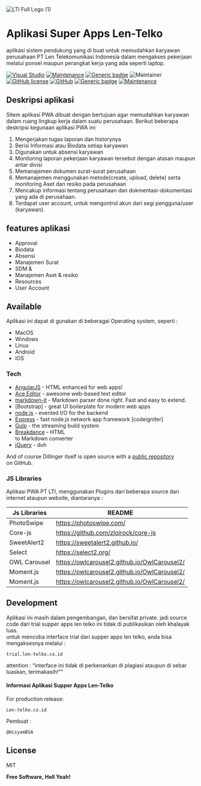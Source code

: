 
![LTI Full Logo (1)](https://github.com/Zulmahesaarasi/Readme.PT-LTI/assets/102310573/648a6c82-4be7-436a-b31c-03082f1d568b)

<h1 class="code-line" data-line-start=0 data-line-end=1 ><a id="Aplikasi_Super_Apps_LenTelko_0"></a>Aplikasi Super Apps Len-Telko</h1>
<p class="has-line-data" data-line-start="1" data-line-end="2">aplikasi sistem pendukung yang di buat untuk memudahkan  karyawan perusahaan PT Len Telekomunikasi Indonesia dalam mengakses pekerjaan melalui ponsel maupun perangkat kerja yang ada seperti laptop.</p>
<p class="has-line-data" data-line-start="3" data-line-end="4"><a href="https://visualstudio.microsoft.com"><img src="https://badgen.net/badge/icon/visualstudio?icon=visualstudio&amp;label" alt="Visual Studio"></a> <a href="https://GitHub.com/Naereen/StrapDown.js/graphs/commit-activity"><img src="https://img.shields.io/badge/contributors-2-green.svg" alt="Maintenance"></a> <a href="https://shields.io/"><img src="https://img.shields.io/badge/build-Pesaing-%3CCOLOR%3E.svg" alt="Generic badge"></a> <img src="https://img.shields.io/badge/UserActive-150-blue" alt="Maintainer"> <a href="https://github.com/Naereen/StrapDown.js/blob/master/LICENSE"><img src="https://img.shields.io/github/license/Naereen/StrapDown.js.svg" alt="GitHub license"></a> <a href="https://github.com"><img src="https://badgen.net/badge/icon/github?icon=github&amp;label" alt="GitHub"></a> <a href="https://shields.io/"><img src="https://img.shields.io/badge/lastcommits-3years-%3CCOLOR%3E.svg" alt="Generic badge"></a> <a href="https://bitbucket.org/lbesson/ansi-colors"><img src="https://img.shields.io/badge/codeigniter-3-red.svg" alt="Maintenance"></a></p>
<h2 class="code-line" data-line-start=5 data-line-end=6 ><a id="Deskripsi_aplikasi_5"></a>Deskripsi aplikasi</h2>
<p class="has-line-data" data-line-start="7" data-line-end="8">Sitem aplikasi PWA dibuat dengan bertujuan agar memudahkan karyawan dalam ruang lingkup kerja dalam suatu perusahaan. Berikut beberapa deskripsi kegunaan aplikasi PWA ini:</p>
<ol>
<li class="has-line-data" data-line-start="8" data-line-end="9">Mengerjakan tugas laporan dan historynya</li>
<li class="has-line-data" data-line-start="9" data-line-end="10">Berisi Informasi atau Biodata setiap karyawan</li>
<li class="has-line-data" data-line-start="10" data-line-end="11">Digunakan untuk absensi karyawan</li>
<li class="has-line-data" data-line-start="11" data-line-end="12">Monitoring laporan pekerjaan karyawan tersebut dengan atasan maupun antar divisi</li>
<li class="has-line-data" data-line-start="12" data-line-end="13">Memanajemen dokumen surat-surat perusahaan</li>
<li class="has-line-data" data-line-start="13" data-line-end="14">Memanajemen menggunakan metode(create, upload, delete) serta monitoring Aset dan resiko pada perusahaan</li>
<li class="has-line-data" data-line-start="14" data-line-end="15">Mencakup informasi tentang perusahaan dan dokmentasi-dokumentasi yang ada di perusahaan.</li>
<li class="has-line-data" data-line-start="15" data-line-end="17">Terdapat user account, untuk mengontrol akun dari segi pengguna/user (karyawan).</li>
</ol>
<h2 class="code-line" data-line-start=17 data-line-end=18 ><a id="features_aplikasi_17"></a>features aplikasi</h2>
<ul>
<li class="has-line-data" data-line-start="18" data-line-end="19">Approval</li>
<li class="has-line-data" data-line-start="19" data-line-end="20">Biodata</li>
<li class="has-line-data" data-line-start="20" data-line-end="21">Absensi</li>
<li class="has-line-data" data-line-start="21" data-line-end="22">Manajemen Surat</li>
<li class="has-line-data" data-line-start="22" data-line-end="23">SDM &amp;</li>
<li class="has-line-data" data-line-start="23" data-line-end="24">Manajemen Aset &amp; resiko</li>
<li class="has-line-data" data-line-start="24" data-line-end="25">Resources</li>
<li class="has-line-data" data-line-start="25" data-line-end="27">User Account</li>
</ul>
<h2 class="code-line" data-line-start=27 data-line-end=28 ><a id="Available_27"></a>Available</h2>
<p class="has-line-data" data-line-start="28" data-line-end="29">Aplikasi ini dapat di gunakan di beberagai Operating system, seperti :</p>
<ul>
<li class="has-line-data" data-line-start="29" data-line-end="30">MacOS</li>
<li class="has-line-data" data-line-start="30" data-line-end="31">Windows</li>
<li class="has-line-data" data-line-start="31" data-line-end="32">Linux</li>
<li class="has-line-data" data-line-start="32" data-line-end="33">Android</li>
<li class="has-line-data" data-line-start="33" data-line-end="35">IOS</li>
</ul>
<h3 class="code-line" data-line-start=35 data-line-end=36 ><a id="Tech_35"></a>Tech</h3>
<ul>
<li class="has-line-data" data-line-start="37" data-line-end="38"><a href="http://angularjs.org">AngularJS</a> - HTML enhanced for web apps!</li>
<li class="has-line-data" data-line-start="38" data-line-end="39"><a href="http://ace.ajax.org">Ace Editor</a> - awesome web-based text editor</li>
<li class="has-line-data" data-line-start="39" data-line-end="40"><a href="https://github.com/markdown-it/markdown-it">markdown-it</a> - Markdown parser done right. Fast and easy to extend.</li>
<li class="has-line-data" data-line-start="40" data-line-end="41">[Bootstrap] - great UI boilerplate for modern web apps</li>
<li class="has-line-data" data-line-start="41" data-line-end="42"><a href="http://nodejs.org">node.js</a> - evented I/O for the backend</li>
<li class="has-line-data" data-line-start="42" data-line-end="43"><a href="http://expressjs.com">Express</a> - fast node.js network app framework [codeigniter]</li>
<li class="has-line-data" data-line-start="43" data-line-end="44"><a href="http://gulpjs.com">Gulp</a> - the streaming build system</li>
<li class="has-line-data" data-line-start="44" data-line-end="46"><a href="https://breakdance.github.io/breakdance/">Breakdance</a> - HTML<br>
to Markdown converter</li>
<li class="has-line-data" data-line-start="46" data-line-end="48"><a href="http://jquery.com">jQuery</a> - duh</li>
</ul>
<p class="has-line-data" data-line-start="48" data-line-end="50">And of course Dillinger itself is open source with a <a href="https://github.com/joemccann/dillinger">public repository</a><br>
on GitHub.</p>
<h3 class="code-line" data-line-start=52 data-line-end=53 ><a id="JS_Libraries_52"></a>JS Libraries</h3>
<p class="has-line-data" data-line-start="54" data-line-end="55">Aplikasi PWA PT LTI, menggunakan Plugins dari beberapa source dari internet ataupun website, diantaranya :</p>
<table class="table table-striped table-bordered">
<thead>
<tr>
<th>Js Libraries</th>
<th>README</th>
</tr>
</thead>
<tbody>
<tr>
<td>PhotoSwipe</td>
<td><a href="https://github.com/joemccann/dillinger/tree/master/plugins/dropbox/README.md">https://photoswipe.com/</a></td>
</tr>
<tr>
<td>Core-js</td>
<td><a href="https://github.com/joemccann/dillinger/tree/master/plugins/github/README.md">https://github.com/zloirock/core-js</a></td>
</tr>
<tr>
<td>SweetAlert2</td>
<td><a href="https://github.com/joemccann/dillinger/tree/master/plugins/googledrive/README.md">https://sweetalert2.github.io/</a></td>
</tr>
<tr>
<td>Select</td>
<td><a href="https://github.com/joemccann/dillinger/tree/master/plugins/onedrive/README.md">https://select2.org/</a></td>
</tr>
<tr>
<td>OWL Carousel</td>
<td><a href="https://github.com/joemccann/dillinger/tree/master/plugins/medium/README.md">https://owlcarousel2.github.io/OwlCarousel2/</a></td>
</tr>
<tr>
<td>Moment.js</td>
<td><a href="https://github.com/RahulHP/dillinger/blob/master/plugins/googleanalytics/README.md">https://owlcarousel2.github.io/OwlCarousel2/</a></td>
</tr>
<tr>
<td>Moment.js</td>
<td><a href="https://github.com/RahulHP/dillinger/blob/master/plugins/googleanalytics/README.md">https://owlcarousel2.github.io/OwlCarousel2/</a></td>
</tr>
</tbody>
</table>
<h2 class="code-line" data-line-start=66 data-line-end=67 ><a id="Development_66"></a>Development</h2>
<p class="has-line-data" data-line-start="68" data-line-end="70">Aplikasi ini masih dalam pengembangan, dan bersifat private. jadi source code dari trial supper apps len telko ini tidak di publikasikan oleh khalayak luas.<br>
untuk mencoba interface trial dari supper apps len telko, anda bisa mengaksesnya melalui :</p>
<pre><code class="has-line-data" data-line-start="71" data-line-end="73" class="language-sh">trial.len-telko.co.id
</code></pre>
<p class="has-line-data" data-line-start="73" data-line-end="74">attention : “interface ini tidak di perkenankan di plagiasi ataupun di sebar luaskan, terimakasih!”&quot;</p>
<h4 class="code-line" data-line-start=75 data-line-end=76 ><a id="Informasi_Aplikasi_Supper_Apps_LenTelko_75"></a>Informasi Aplikasi Supper Apps Len-Telko</h4>
<p class="has-line-data" data-line-start="77" data-line-end="78">For production release:</p>
<pre><code class="has-line-data" data-line-start="80" data-line-end="82" class="language-sh">Len-telko.co.id
</code></pre>
<p class="has-line-data" data-line-start="82" data-line-end="83">Pembuat :</p>
<pre><code class="has-line-data" data-line-start="85" data-line-end="87" class="language-sh">@HisyamBSA
</code></pre>
<h2 class="code-line" data-line-start=88 data-line-end=89 ><a id="License_88"></a>License</h2>
<p class="has-line-data" data-line-start="90" data-line-end="91">MIT</p>
<p class="has-line-data" data-line-start="92" data-line-end="93"><strong>Free Software, Hell Yeah!</strong></p>
